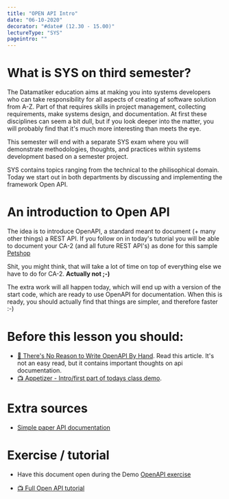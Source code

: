 ```yaml
---
title: "OPEN API Intro"
date: "06-10-2020"
decorator: "#date# (12.30 - 15.00)"
lectureType: "SYS"
pageintro: ""
---
```



# What is SYS on third semester?
The Datamatiker education aims at making you into systems developers who can take responsibility for all aspects of creating af software solution from A-Z. Part of that requires skills in project management, collecting requirements, make systems design, and documentation. At first these disciplines can seem a bit dull, but if you look deeper into the matter, you will probably find that it's much more interesting than meets the eye.

This semester will end with a separate SYS exam where you will demonstrate methodologies, thoughts, and practices within systems development based on a semester project.

SYS contains topics ranging from the technical to the philisophical domain. Today we start out in both departments by discussing and implementing the framework Open API. 


# An introduction to Open API

The idea is to introduce OpenAPI, a standard meant to document (+ many other things) a REST API. If you follow on in today's tutorial you will be able to document your CA-2 (and all future REST API's) as done for this sample [Petshop](https://petstore.swagger.io/)

Shit, you might think, that will take a lot of time on top of everything else we have to do for CA-2. 
**Actually not ;-)**

The extra work will all happen today, which will end up with a version of the start code, which are ready to use OpenAPI for documentation. When this is ready, you should actually find that things are simpler, and therefore faster :-)


# Before this lesson you should:
- [:book: There's No Reason to Write OpenAPI By Hand](https://apisyouwonthate.com/blog/theres-no-reason-to-write-openapi-by-hand). Read this article. It's not an easy read, but it contains important thoughts on api documentation.
- [:tv: Appetizer - Intro/first part of todays class demo](https://www.youtube.com/watch?v=pgDKg2_28OU). 

# Extra sources
- [Simple paper API documentation](https://docs.google.com/document/d/1SUe4aZ-hGW3mYO9c6DmBq_X0dbjGhl4Lr5VTLEb2yco/edit?usp=sharing)

# Exercise / tutorial
- Have this document open during the Demo [OpenAPI exercise](https://docs.google.com/document/d/1z0KXoyjbuBA-eOJkeY3RHvK80aJB_iMX3yCajGuVOZk/edit?usp=sharing)

- [:tv: Full Open API tutorial](https://www.youtube.com/playlist?list=PLDbigcKhXkiXBxAZ9SHrMyASMGubnmwYN)